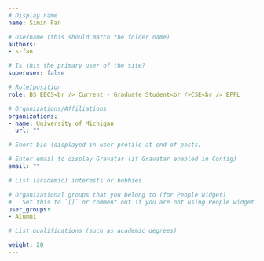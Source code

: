 ```yaml
---
# Display name
name: Simin Fan

# Username (this should match the folder name)
authors: 
- s-fan

# Is this the primary user of the site?
superuser: false

# Role/position
role: BS EECS<br /> Current - Graduate Student<br />CSE<br /> EPFL

# Organizations/Affiliations
organizations:
- name: University of Michigan
  url: ""

# Short bio (displayed in user profile at end of posts)

# Enter email to display Gravatar (if Gravatar enabled in Config)
email: ""

# List (academic) interests or hobbies

# Organizational groups that you belong to (for People widget)
#   Set this to `[]` or comment out if you are not using People widget.
user_groups: 
- Alumni

# List qualifications (such as academic degrees)

weight: 20
---
```

